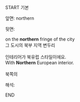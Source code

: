 START
기본

앞면:
northern


뒷면:
<div>on the <strong>northern</strong> fringe of the city </div><div><div>그 도시의 북부 지역 변두리</div></div><div><br></div><div><div><div><span>인테리어가 북유럽 스타일이에요.</span></div></div><div><div><span>With <strong>Northern</strong> European interior.</span></div></div></div><div><br></div><div>북쪽의</div>


해석:
<!--ID: 1746614454337-->
END